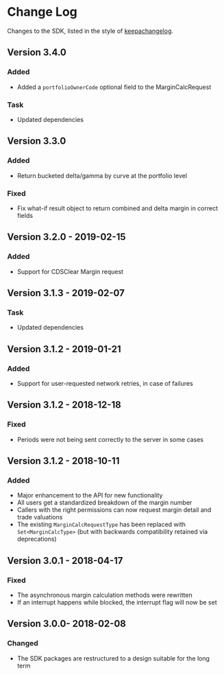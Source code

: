 Change Log
==========

Changes to the SDK, listed in the style of [keepachangelog](https://keepachangelog.com/en/1.0.0/).

## Version 3.4.0

### Added 

* Added a `portfolioOwnerCode` optional field  to the MarginCalcRequest

### Task

* Updated dependencies

## Version 3.3.0

### Added

* Return bucketed delta/gamma by curve at the portfolio level

### Fixed

* Fix what-if result object to return combined and delta margin in correct fields


## Version 3.2.0 - 2019-02-15

### Added

* Support for CDSClear Margin request

## Version 3.1.3 - 2019-02-07

### Task

* Updated dependencies


## Version 3.1.2 - 2019-01-21

### Added

* Support for user-requested network retries, in case of failures


## Version 3.1.2 - 2018-12-18

### Fixed

* Periods were not being sent correctly to the server in some cases


## Version 3.1.2 - 2018-10-11

### Added

* Major enhancement to the API for new functionality
* All users get a standardized breakdown of the margin number
* Callers with the right permissions can now request margin detail and trade valuations
* The existing `MarginCalcRequestType` has been replaced with `Set<MarginCalcType>`
 (but with backwards compatibility retained via deprecations)


## Version 3.0.1 - 2018-04-17

### Fixed

* The asynchronous margin calculation methods were rewritten
* If an interrupt happens while blocked, the interrupt flag will now be set


## Version 3.0.0- 2018-02-08

### Changed

* The SDK packages are restructured to a design suitable for the long term
